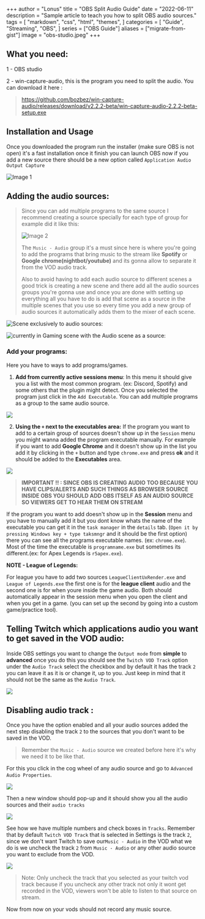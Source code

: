 +++
author = "Lonus"
title = "OBS Split Audio Guide"
date = "2022-06-11"
description = "Sample article to teach you how to split OBS audio sources."
tags = [
    "markdown",
    "css",
    "html",
    "themes",
]
categories = [
    "Guide",
    "Streaming",
    "OBS",
]
series = ["OBS Guide"]
aliases = ["migrate-from-gist"]
image = "obs-studio.jpeg"
+++


## **What you need:**

1 - OBS studio

2 - win-capture-audio, this is the program you need to split the audio. You can download it here :

> https://github.com/bozbez/win-capture-audio/releases/download/v2.2.2-beta/win-capture-audio-2.2.2-beta-setup.exe

## Installation and Usage

Once you downloaded the program run the installer (make sure OBS is not open) it's a fast installation once it finish you can launch OBS now if you add a new source there should be a new option called `Application Audio Output Capture`

![Image 1 ](image1.png)

## Adding the audio sources:

> Since you can add multiple programs to the same source I recommend creating a source specially for each type of group for example did it like this:
> 
> ![Image 2](image2.png)
> 
> The `Music - Audio` group it's a must since here is where you're going to add the programs that bring music to the stream like **Spotify** or **Google chrome(nightbot/youtube)** and its gonna allow to separate it from the VOD audio track.
> 
> Also to avoid having to add each audio source to different scenes a good trick is creating a new scene and there add all the audio sources groups you're gonna use and once you are done with setting up everything all you have to do is add that scene as a source in the multiple scenes that you use so every time you add a new group of audio sources it automatically adds them to the mixer of each scene.
> 
 ![*Scene exclusively to audio sources:*](image3.png)
> 
![*currently in Gaming scene with the Audio scene as a source:*](image4.png)

### **Add your programs:**

Here you have to ways to add programs/games.

1. **Add from currently active sessions menu**: In this menu it should give you a list with the most common program. (ex: Discord, Spotify) and some others that the plugin might detect. Once you selected the program just click in the `Add Executable`. You can add multiple programs as a group to the same audio source.
  
  ![](image5.png)
  
2. **Using the `+` next to the executables area:** If the program you want to add to a certain group of sources doesn't show up in the `Session` menu you might wanna added the program executable manually. For example if you want to add **Google Chrome** and it doesn't show up in the list you add it by clicking in the `+` button and type `chrome.exe` and press **ok** and it should be added to the **Executables** area.
  
  ![](image6.png)
  

> **IMPORTANT !! : SINCE OBS IS CREATING AUDIO TOO BECAUSE YOU HAVE CLIPS/ALERTS AND SUCH THINGS AS BROWSER SOURCE INSIDE OBS YOU SHOULD ADD OBS ITSELF AS AN AUDIO SOURCE SO VIEWERS GET TO HEAR THEM ON STREAM**

If the program you want to add doesn't show up in the **Session** menu and you have to manually add it but you dont know whats the name of the executable you can get it in the `task manager` in the `details` tab. (`Open it by pressing Windows key + type taksmngr` and it should be the first option) there you can see all the programs executable names. (ex: `chrome.exe`). Most of the time the executable is `programname.exe` but sometimes its different.(ex: for Apex Legends is `r5apex.exe`).

**NOTE - League of Legends:**

For league you have to add two sources `LeagueClientUxRender.exe` and `League of Legends.exe` the first one is for the **league client** audio and the second one is for when youre inside the game audio. Both should automatically appear in the session menu when you open the client and when you get in a game. (you can set up the second by going into a custom game/practice tool).

## **Telling Twitch which applications audio you want to get saved in the VOD audio:**

Inside OBS settings you want to change the `Output mode` from **simple** to **advanced** once you do this you should see the `Twitch VOD Track` option under the `Audio Track` select the checkbox and by default it has the track `2` you can leave it as it is or change it, up to you. Just keep in mind that it should not be the same as the `Audio Track`.

![](image7.png)

## Disabling audio track :

Once you have the option enabled and all your audio sources added the next step disabling the track `2` to the sources that you don't want to be saved in the VOD.

> Remember the `Music - Audio` source we created before here it's why we need it to be like that.

For this you click in the cog wheel of any audio source and go to `Advanced Audio Properties`.

![](image8.png)

Then a new window should pop-up and it should show you all the audio sources and their `audio tracks`

![](image9.png)

See how we have multiple numbers and check boxes in `Tracks`. Remember that by default `Twitch VOD Track` that is selected in Settings is the track `2`, since we don't want Twitch to save our`Music - Audio` in the VOD what we do is we uncheck the track `2` from `Music - Audio` or any other audio source you want to exclude from the VOD.

![](image10.png)

> Note: Only uncheck the track that you selected as your twitch vod track because if you uncheck any other track not only it wont get recorded in the VOD, viewers won't be able to listen to that source on stream.

Now from now on your vods should not record any music source.